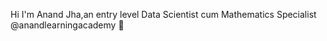 Hi I'm Anand Jha,an entry level Data Scientist cum Mathematics Specialist @anandlearningacademy 👋

<!--
**anandjha90/anandjha90** is a ✨ _special_ ✨ repository because its `README.md` (this file) appears on your GitHub profile.

Here are some ideas to get you started:

- 🔭 I’m currently working on ML Algorithms in order to create an effective chatbot for my website.
- 🌱 I’m currently learning about Data Science tools,techniques, AI,ML,NLP, and how to write.
- 👯 I’m looking to collaborate on written content and building communities
- 🤔 I’m looking for help with contributions @l5_applications_machine_learning.
- 💬 Ask me about data science, learning,career & how to be an entrepreneur .
- 📫 How to reach me:anandjha_1990@yahoo.com,@anandlearningacademy
- 😄 Pronouns: He/Him
- ⚡ Fun fact: Founder of anandlearningacademy

https://anandlearningacademy.in  • https://www.linkedin.com/in/anandjha90/  • https://twitter.com/jha_anandjha
